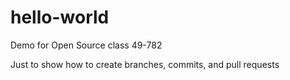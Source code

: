 # hello-world
Demo for Open Source class 49-782

Just to show how to create branches, commits, and pull requests
